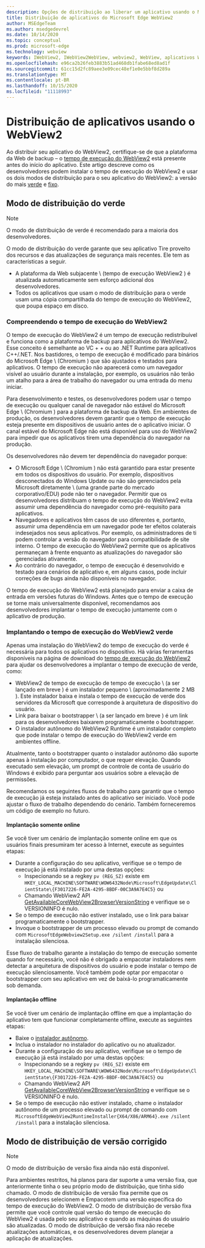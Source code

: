 ```yaml
---
description: Opções de distribuição ao liberar um aplicativo usando o Microsoft Edge WebView2
title: Distribuição de aplicativos do Microsoft Edge WebView2
author: MSEdgeTeam
ms.author: msedgedevrel
ms.date: 10/14/2020
ms.topic: conceptual
ms.prod: microsoft-edge
ms.technology: webview
keywords: IWebView2, IWebView2WebView, webview2, WebView, aplicativos WPF, WPF, Edge, ICoreWebView2, ICoreWebView2Host, controle do navegador, HTML Edge
ms.openlocfilehash: e96ca2b26feb3883b51ad468db1fabe68ed8ad1f
ms.sourcegitcommit: 61cc15d2fc89aee3e09cec48ef1e0e5bbf8d289a
ms.translationtype: MT
ms.contentlocale: pt-BR
ms.lasthandoff: 10/15/2020
ms.locfileid: "11118993"
---
```

# Distribuição de aplicativos usando o WebView2  

Ao distribuir seu aplicativo do WebView2, certifique-se de que a plataforma da Web de backup – o [tempo de execução do WebView2](#understanding-the-webview2-runtime) está presente antes do início do aplicativo.  Este artigo descreve como os desenvolvedores podem instalar o tempo de execução do WebView2 e usar os dois modos de distribuição para o seu aplicativo do WebView2: a versão do mais  [verde](#evergreen-distribution-mode) e [fixo](#fixed-version-distribution-mode).  

## Modo de distribuição do verde  

> [!NOTE]
> O modo de distribuição de verde é recomendado para a maioria dos desenvolvedores.  

O modo de distribuição do verde garante que seu aplicativo Tire proveito dos recursos e das atualizações de segurança mais recentes.  Ele tem as características a seguir.  

*   A plataforma da Web subjacente \ (tempo de execução WebView2 \) é atualizada automaticamente sem esforço adicional dos desenvolvedores.  
*   Todos os aplicativos que usam o modo de distribuição para o verde usam uma cópia compartilhada do tempo de execução do WebView2, que poupa espaço em disco.  

### Compreendendo o tempo de execução do WebView2  

O tempo de execução do WebView2 é um tempo de execução redistribuível e funciona como a plataforma de backup para aplicativos do WebView2.  Esse conceito é semelhante ao VC + + ou ao .NET Runtime para aplicativos C++/.NET.  Nos bastidores, o tempo de execução é modificado para binários do Microsoft Edge \ (Chromium \) que são ajustados e testados para aplicativos.  O tempo de execução não aparecerá como um navegador visível ao usuário durante a instalação, por exemplo, os usuários não terão um atalho para a área de trabalho do navegador ou uma entrada do menu iniciar.  

Para desenvolvimento e testes, os desenvolvedores podem usar o tempo de execução ou qualquer canal de navegador não estável do Microsoft Edge \ (Chromium \) para a plataforma de backup da Web.  Em ambientes de produção, os desenvolvedores devem garantir que o tempo de execução esteja presente em dispositivos de usuário antes de o aplicativo iniciar.  O canal estável do Microsoft Edge não está disponível para uso do WebView2 para impedir que os aplicativos tirem uma dependência do navegador na produção.  

Os desenvolvedores não devem ter dependência do navegador porque:  

*   O Microsoft Edge \ (Chromium \) não está garantido para estar presente em todos os dispositivos do usuário.  Por exemplo, dispositivos desconectados do Windows Update ou não são gerenciados pela Microsoft diretamente \ (uma grande parte do mercado corporativo/EDU) pode não ter o navegador.  Permitir que os desenvolvedores distribuam o tempo de execução do WebView2 evita assumir uma dependência do navegador como pré-requisito para aplicativos.
*   Navegadores e aplicativos têm casos de uso diferentes e, portanto, assumir uma dependência em um navegador pode ter efeitos colaterais indesejados nos seus aplicativos.  Por exemplo, os administradores de ti podem controlar a versão do navegador para compatibilidade de site interno.  O tempo de execução do WebView2 permite que os aplicativos permaneçam à frente enquanto as atualizações do navegador são gerenciadas ativamente.  
*   Ao contrário do navegador, o tempo de execução é desenvolvido e testado para cenários de aplicativo e, em alguns casos, pode incluir correções de bugs ainda não disponíveis no navegador.  

O tempo de execução do WebView2 está planejado para enviar a caixa de entrada em versões futuras do Windows.  Antes que o tempo de execução se torne mais universalmente disponível, recomendamos aos desenvolvedores implantar o tempo de execução juntamente com o aplicativo de produção.  

### Implantando o tempo de execução do WebView2 verde  

Apenas uma instalação do WebView2 do tempo de execução do verde é necessária para todos os aplicativos no dispositivo.  Há várias ferramentas disponíveis na página de download do [tempo de execução do WebView2][Webview2Installer] para ajudar os desenvolvedores a implantar o tempo de execução de verde, como:  

*   WebView2 de tempo de execução de tempo de execução \ (a ser lançado em breve \) é um instalador pequeno \ (aproximadamente 2 MB \).  Este instalador baixa e instala o tempo de execução de verde dos servidores da Microsoft que corresponde à arquitetura de dispositivo do usuário.  
*   Link para baixar o bootstrapper \ (a ser lançado em breve \) é um link para os desenvolvedores baixarem programaticamente o bootstrapper.
*   O instalador autônomo do WebView2 Runtime é um instalador completo que pode instalar o tempo de execução do WebView2 verde em ambientes offline.  

Atualmente, tanto o bootstrapper quanto o instalador autônomo dão suporte apenas à instalação por computador, o que requer elevação.  Quando executado sem elevação, um prompt de controle de conta de usuário do Windows é exibido para perguntar aos usuários sobre a elevação de permissões.  

Recomendamos os seguintes fluxos de trabalho para garantir que o tempo de execução já esteja instalado antes do aplicativo ser iniciado.  Você pode ajustar o fluxo de trabalho dependendo do cenário.  Também forneceremos um código de exemplo no futuro.  

#### Implantação somente online  

Se você tiver um cenário de implantação somente online em que os usuários finais presumiram ter acesso à Internet, execute as seguintes etapas:  

*   Durante a configuração do seu aplicativo, verifique se o tempo de execução já está instalado por uma destas opções:  
    *   Inspecionando se a regkey `pv (REG_SZ)` existe em `HKEY_LOCAL_MACHINE\SOFTWARE\WOW6432Node\Microsoft\EdgeUpdate\ClientState\{F3017226-FE2A-4295-8BDF-00C3A9A7E4C5}` ou  
    *   Chamando WebView2 API [GetAvailableCoreWebView2BrowserVersionString](/microsoft-edge/webview2/reference/win32/webview2-idl#getavailablecorewebview2browserversionstring) e verifique se o VERSIONINFO é nulo.  
*   Se o tempo de execução não estiver instalado, use o link para baixar programaticamente o bootstrapper.  
*   Invoque o bootstrapper de um processo elevado ou prompt de comando com `MicrosoftEdgeWebview2Setup.exe /silent /install` para a instalação silenciosa.  

Esse fluxo de trabalho garante a instalação do tempo de execução somente quando for necessário, você não é obrigado a empacotar instaladores nem detectar a arquitetura de dispositivos do usuário e pode instalar o tempo de execução silenciosamente.  Você também pode optar por empacotar o bootstrapper com seu aplicativo em vez de baixá-lo programaticamente sob demanda.  

#### Implantação offline  

Se você tiver um cenário de implantação offline em que a implantação do aplicativo tem que funcionar completamente offline, execute as seguintes etapas:  

*   Baixe o [instalador autônomo][Webview2Installer].  
*   Inclua o instalador no instalador do aplicativo ou no atualizador.  
*   Durante a configuração do seu aplicativo, verifique se o tempo de execução já está instalado por uma destas opções:  
    *   Inspecionando se a regkey `pv (REG_SZ)` existe em `HKEY_LOCAL_MACHINE\SOFTWARE\WOW6432Node\Microsoft\EdgeUpdate\ClientState\{F3017226-FE2A-4295-8BDF-00C3A9A7E4C5}` ou  
    *   Chamando WebView2 API [GetAvailableCoreWebView2BrowserVersionString](/microsoft-edge/webview2/reference/win32/webview2-idl#getavailablecorewebview2browserversionstring) e verifique se o VERSIONINFO é nulo.  
*   Se o tempo de execução não estiver instalado, chame o instalador autônomo de um processo elevado ou prompt de comando com `MicrosoftEdgeWebView2RuntimeInstaller{X64/X86/ARM64}.exe /silent /install` para a instalação silenciosa.  

## Modo de distribuição de versão corrigido  

> [!NOTE]
> O modo de distribuição de versão fixa ainda não está disponível.  

Para ambientes restritos, há planos para dar suporte a uma versão fixa, que anteriormente tinha o seu próprio modo de distribuição, que tinha sido chamado.  O modo de distribuição de versão fixa permite que os desenvolvedores selecionem e Empacotem uma versão específica do tempo de execução do WebView2.  O modo de distribuição de versão fixa permite que você controle qual versão do tempo de execução do WebView2 é usada pelo seu aplicativo e quando as máquinas do usuário são atualizadas.  O modo de distribuição de versão fixa não recebe atualizações automáticas, e os desenvolvedores devem planejar a aplicação de atualizações.  


<!-- links -->  

[ConceptsVersioning]: ./versioning.md "Noções básicas sobre versões do navegador e WebView2 | Documentos da Microsoft"  

[Webview2Installer]: https://developer.microsoft.com/microsoft-edge/webview2 "Instalador do WebView2"  
